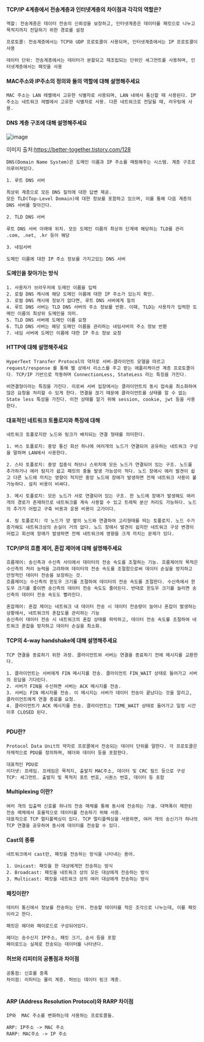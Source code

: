 #### TCP/IP 4계층에서 전송계층과 인터넷계층의 차이점과 각각의 역할은?

```
역할: 전송계층은 데이터 전송의 신뢰성을 보장하고, 인터넷계층은 데이터를 패킷으로 나누고 목적지까지 전달하기 위한 경로를 설정

프로토콜: 전송계층에서는 TCP와 UDP 프로토콜이 사용되며, 인터넷계층에서는 IP 프로토콜이 사용

데이터 단위: 전송계층에서는 데이터가 분할되고 재조립되는 단위인 세그먼트를 사용하며, 인터넷계층에서는 패킷을 사용
```

#### MAC주소와 IP주소의 정의와 둘의 역할에 대해 설명해주세요

```
MAC 주소는 LAN 레벨에서 고유한 식별자로 사용되며, LAN 내에서 통신할 때 사용된다. IP 주소는 네트워크 레벨에서 고유한 식별자로 사용. 다른 네트워크로 전달될 때, 라우팅에 사용. 
```
#### DNS 계층 구조에 대해 설명해주세요


![image](https://user-images.githubusercontent.com/28949162/224066118-5ded6641-9aae-4176-a50b-b789bbd8cd0d.png)

이미지 출처:https://better-together.tistory.com/128
```
DNS(Domain Name System)은 도메인 이름과 IP 주소를 매핑해주는 시스템. 계층 구조로 이루어져있다. 

1. 루트 DNS 서버

최상위 계층으로 모든 DNS 질의에 대한 답변 제공.
모든 TLD(Top-Level Domain)에 대한 정보를 포함하고 있으며, 이를 통해 다음 계층의 DNS 서버를 찾아간다. 

2. TLD DNS 서버

루트 DNS 서버 아래에 위치. 모든 도메인 이름의 최상위 단계에 해당하는 TLD를 관리
.com, .net, .kr 등이 해당

3. 네임서버

도메인 이름에 대한 IP 주소 정보를 가지고있는 DNS 서버

```
#### 도메인을 찾아가는 방식

```
1. 사용자가 브라우저에 도메인 이름을 입력
2. 로컬 DNS 캐시에 해당 도메인 이름에 대한 IP 주소가 있는지 확인.
3. 로컬 DNS 캐시에 정보가 없다면, 루트 DNS 서버에게 질의
4. 루트 DNS 서버는 TLD DNS 서버의 주소 정보를 반환. 이때, TLD는 사용자가 입력한 도메인 이름의 최상위 도메인을 의미.
5. TLD DNS 서버에 도메인 이름 요청
6. TLD DNS 서버는 해당 도메인 이름을 관리하는 네임서버의 주소 정보 반환
7. 네임 서버에 도메인 이름에 대한 IP 주소 정보 요청
```
#### HTTP에 대해 설명해주세요

```
HyperText Transfer Protocol의 약자로 서버-클라이언트 모델을 따르고 request/response 를 통해 웹 상에서 리소스를 주고 받는 애플리케이션 계층 프로토콜이다. TCP/IP 기반으로 작동하며 ConnectionLess, StateLess 라는 특징을 가진다.

비연결형이라는 특징을 가진다. 이로써 서버 입장에서는 클라이언트의 동시 접속을 최소화하여 많은 요청을 처리할 수 있게 한다. 연결을 끊기 때문에 클라이언트를 상태를 알 수 없는 State less 특성을 가진다. 이전 상태를 알기 위해 session, cookie, jwt 등을 사용한다.
```
#### 대표적인 네트워크 토폴로지와 특징에 대해


```
네트워크 토폴로지란 노드와 링크가 배치되는 연결 형태를 의미한다.

1. 버스 토폴로지: 중앙 통신 회선 하나에 여러개의 노드가 연결되어 공유하는 네트워크 구성을 말하며 LAN에서 사용한다. 

2. 스타 토폴로지: 중앙 집중식 허브나 스위치에 모든 노드가 연결되어 있는 구조. 노드를 추가하거나 에러 탐지가 쉽고 패킷의 충돌 발생 가능성이 적다. 노드 장애시 에러 발견이 쉽고 다른 노드에 끼치는 영향이 적지만 중앙 노드에 장애가 발생하면 전체 네트워크 사용이 불가능하다. 설치 비용이 비싸다.

3. 메시 토폴로지: 모든 노드가 서로 연결되어 있는 구조. 한 노드에 장애가 발생해도 여러개의 경로가 존재하므로 네트워크를 계속 사용할 수 있고 트래픽 분산 처리도 가능하다. 노드의 추가가 어렵고 구축 비용과 운용 비용이 고가이다.

4. 링 토폴로지: 각 노드가 양 옆의 노드와 연결하여 고리형태를 띄는 토폴로지. 노드 수가 증가해도 네트워크상의 손실이 거의 없다. 노드 장애시 발견이 쉽지만 네트워크 구성 변경이 어렵고 회선에 장애가 발생하면 전체 네트워크에 영향을 크게 끼치는 문제가 있다.
```
#### TCP/IP의 흐름 제어, 혼잡 제어에 대해 설명해주세요

```
흐름제어: 송신측과 수신측 사이에서 데이터의 전송 속도를 조절하는 기능. 흐름제어의 목적은 수신측의 처리 능력을 고려하여 데이터의 전송 속도를 조절함으로써 데이터 손실을 방지하고 안정적인 데이터 전송을 보장하는 것. 
흐름제어는 수신측의 윈도우 크기를 조절하여 데이터의 전송 속도를 조절한다. 수신측에서 윈도우 크기를 줄이면 송신측의 데이터 전송 속도도 줄어든다. 반대로 윈도우 크기를 늘리면 송신측의 데이터 전송 속도도 빨라진다.

혼잡제어: 혼잡 제어는 네트워크 내 데이터 전송 시 데이터 전송량이 늘어나 혼잡이 발생하는 상황에서, 네트워크의 혼잡도를 관리하는 기능
송신측이 데이터 전송 시 네트워크의 혼잡 상태를 파악하고, 데이터 전송 속도를 조절하여 네트워크 혼잡을 방지하고 데이터 손실을 최소화.
```
#### TCP의 4-way handshake에 대해 설명해주세요

```
TCP 연결을 종료하기 위한 과정. 클라이언트와 서버는 연결을 종료하기 전에 메시지를 교환한다.

1. 클라이언트는 서버에게 FIN 메시지를 전송. 클라이언트 FIN_WAIT 상태로 들어가고 서버의 응답을 기다린다.
2. 서버가 FIN을 수신하면 서버는 ACK 메시지를 전송. 
3. 서버는 FIN 메시지를 전송. 이 메시지는 서버가 데이터 전송이 끝났다는 것을 알리고, 클라이언트에게 연결 종료를 요청.
4. 클라이언트가 ACK 메시지를 전송. 클라이언트는 TIME_WAIT 상태로 들어가고 일정 시간 이후 CLOSED 된다.


```
#### PDU란?

```
Protocol Data Unit의 약자로 프로콜에서 전송되는 데이터 단위를 말한다. 각 프로토콜은 자체적으로 PDU를 정의하며, 헤더와 데이터 등을 포함한다.

대표적인 PDU로 
이더넷: 프레임. 프레임은 목적지, 출발지 MAC주소, 데이터 및 CRC 필드 등으로 구성
TCP: 세그먼트. 출발지 및 목적지 포트 번호, 시퀀스 번호, 데이터 등 포함

```
#### Multiplexing 이란?

```
여러 개의 입출력 신호를 하나의 전송 매체를 통해 동시에 전송하는 기술. 대역폭이 제한된 전송 매체에서 효율적으로 데이터를 전송하기 위해 사용.
대표적으로 TCP 멀티플렉싱이 있다. TCP 멀티플렉싱을 사용하면, 여러 개의 송신기가 하나의 TCP 연결을 공유하여 동시에 데이터를 전송할 수 있다.
```
#### Cast의 종류

```
네트워크에서 cast란, 패킷을 전송하는 방식을 나타내는 용어.

1. Unicast: 패킷을 한 대상에게만 전송하는 방식
2. Broadcast: 패킷을 네트워크 상의 모든 대상에게 전송하는 방식
3. Multicast: 패킷을 네트워크 상의 여러 대상에게 전송하는 방식
```
#### 패킷이란?

```
데이터 통신에서 정보를 전송하는 단위. 전송할 데이터를 작은 조각으로 나누는데, 이를 패킷이라고 한다.

패킷은 헤더와 페이로드로 구성되어있다.

헤더는 송수신지 IP주소, 패킷 크기, 순서 등을 포함
페이로드는 실제로 전송되는 데이터를 나타낸다.

```
#### 허브와 리피터의 공통점과 차이점

```
공통점: 신호를 증폭
차이점: 리피터는 물리 계층. 허브는 데이터 링크 계층. 
```
#### 

```

```


#### ARP (Address Resolution Protocol)와 RARP 차이점

```
IP와  MAC 주소를 변화하는데 사용하는 프로토콜들.

ARP: IP주소 -> MAC 주소
RARP: MAC주소 -> IP 주소
```
####

```

```
####

```

```
####

```

```
####

```

```
####

```

```
####

```

```
####

```

```
####

```

```
####

```

```
####

```

```
####

```

```
####

```

```
####

```

```
####

```

```
####

```

```
####

```

```
####

```

```
